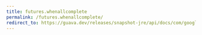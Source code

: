 ```yaml
---
title: futures.whenallcomplete
permalink: /futures.whenallcomplete/
redirect_to: https://guava.dev/releases/snapshot-jre/api/docs/com/google/common/util/concurrent/Futures.html#whenAllComplete-java.lang.Iterable-
---
```

